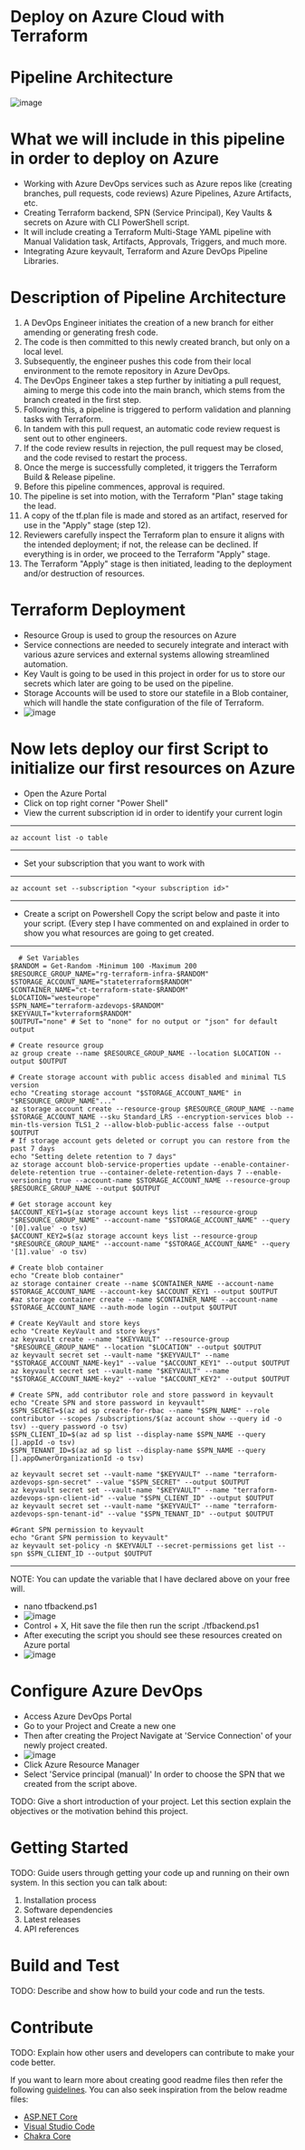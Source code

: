 # Deploy on Azure Cloud with Terraform
# Pipeline Architecture
![image](https://github.com/danjelhysenaj-dev/Infrastructure-as-Code/assets/72606127/5acd6ed2-09bd-492b-89a3-1ca409959eae)

# What we will include in this pipeline in order to deploy on Azure
- Working with Azure DevOps services such as Azure repos like (creating branches, pull requests, code reviews) Azure Pipelines, Azure Artifacts, etc.
- Creating Terraform backend, SPN (Service Principal), Key Vaults & secrets on Azure with CLI PowerShell script.
- It will include creating a Terraform Multi-Stage YAML pipeline with Manual Validation task, Artifacts, Approvals, Triggers, and much more.
- Integrating Azure keyvault, Terraform and Azure DevOps Pipeline Libraries.

# Description of Pipeline Architecture
1.  A DevOps Engineer initiates the creation of a new branch for either amending or generating fresh code.
2.  The code is then committed to this newly created branch, but only on a local level.
3.  Subsequently, the engineer pushes this code from their local environment to the remote repository in Azure DevOps.
4.  The DevOps Engineer takes a step further by initiating a pull request, aiming to merge this code into the main branch, which stems from the branch created in the first step.
5.  Following this, a pipeline is triggered to perform validation and planning tasks with Terraform.
6.  In tandem with this pull request, an automatic code review request is sent out to other engineers.
7.  If the code review results in rejection, the pull request may be closed, and the code revised to restart the process.
8.  Once the merge is successfully completed, it triggers the Terraform Build & Release pipeline.
9.  Before this pipeline commences, approval is required.
10. The pipeline is set into motion, with the Terraform "Plan" stage taking the lead.
11. A copy of the tf.plan file is made and stored as an artifact, reserved for use in the "Apply" stage (step 12).
12. Reviewers carefully inspect the Terraform plan to ensure it aligns with the intended deployment; if not, the release can be declined. If everything is in order, we proceed to the Terraform "Apply" stage.
13. The Terraform "Apply" stage is then initiated, leading to the deployment and/or destruction of resources.

# Terraform Deployment

- Resource Group is used to group the resources on Azure
- Service connections are needed to securely integrate and interact with various azure services and external systems allowing streamlined automation.
- Key Vault is going to be used in this project in order for us to store our secrets which later are going to be used on the pipeline.
- Storage Accounts will be used to store our statefile in a Blob container, which will handle the state configuration of the file of Terraform.
- ![image](https://github.com/danjelhysenaj-dev/Infrastructure-as-Code/assets/72606127/3c3e601b-6265-41f9-9858-851f87c6dee9)

# Now lets deploy our first Script to initialize our first resources on Azure

- Open the Azure Portal
- Click on top right corner "Power Shell"
- View the current subscription id in order to identify your current login
---
    az account list -o table
---
- Set your subscription that you want to work with
---
    az account set --subscription "<your subscription id>"
---
- Create a script on Powershell Copy the script below and paste it into your script. (Every step I have commented on and explained in order to show you what resources are going to get created.
---
      # Set Variables
    $RANDOM = Get-Random -Minimum 100 -Maximum 200
    $RESOURCE_GROUP_NAME="rg-terraform-infra-$RANDOM"
    $STORAGE_ACCOUNT_NAME="stateterraform$RANDOM"
    $CONTAINER_NAME="ct-terraform-state-$RANDOM"
    $LOCATION="westeurope"
    $SPN_NAME="terraform-azdevops-$RANDOM"
    $KEYVAULT="kvterraform$RANDOM"
    $OUTPUT="none" # Set to "none" for no output or "json" for default output
    
    # Create resource group
    az group create --name $RESOURCE_GROUP_NAME --location $LOCATION --output $OUTPUT
    
    # Create storage account with public access disabled and minimal TLS version
    echo "Creating storage account "$STORAGE_ACCOUNT_NAME" in "$RESOURCE_GROUP_NAME"..."
    az storage account create --resource-group $RESOURCE_GROUP_NAME --name $STORAGE_ACCOUNT_NAME --sku Standard_LRS --encryption-services blob --min-tls-version TLS1_2 --allow-blob-public-access false --output $OUTPUT
    # If storage account gets deleted or corrupt you can restore from the past 7 days
    echo "Setting delete retention to 7 days"
    az storage account blob-service-properties update --enable-container-delete-retention true --container-delete-retention-days 7 --enable-versioning true --account-name $STORAGE_ACCOUNT_NAME --resource-group $RESOURCE_GROUP_NAME --output $OUTPUT
    
    # Get storage account key
    $ACCOUNT_KEY1=$(az storage account keys list --resource-group "$RESOURCE_GROUP_NAME" --account-name "$STORAGE_ACCOUNT_NAME" --query '[0].value' -o tsv)
    $ACCOUNT_KEY2=$(az storage account keys list --resource-group "$RESOURCE_GROUP_NAME" --account-name "$STORAGE_ACCOUNT_NAME" --query '[1].value' -o tsv)
    
    # Create blob container
    echo "Create blob container"
    az storage container create --name $CONTAINER_NAME --account-name $STORAGE_ACCOUNT_NAME --account-key $ACCOUNT_KEY1 --output $OUTPUT
    #az storage container create --name $CONTAINER_NAME --account-name $STORAGE_ACCOUNT_NAME --auth-mode login --output $OUTPUT
    
    # Create KeyVault and store keys
    echo "Create KeyVault and store keys"
    az keyvault create --name "$KEYVAULT" --resource-group "$RESOURCE_GROUP_NAME" --location "$LOCATION" --output $OUTPUT
    az keyvault secret set --vault-name "$KEYVAULT" --name "$STORAGE_ACCOUNT_NAME-key1" --value "$ACCOUNT_KEY1" --output $OUTPUT
    az keyvault secret set --vault-name "$KEYVAULT" --name "$STORAGE_ACCOUNT_NAME-key2" --value "$ACCOUNT_KEY2" --output $OUTPUT
    
    # Create SPN, add contributor role and store password in keyvault
    echo "Create SPN and store password in keyvault"
    $SPN_SECRET=$(az ad sp create-for-rbac --name "$SPN_NAME" --role contributor --scopes /subscriptions/$(az account show --query id -o tsv) --query password -o tsv)
    $SPN_CLIENT_ID=$(az ad sp list --display-name $SPN_NAME --query [].appId -o tsv)
    $SPN_TENANT_ID=$(az ad sp list --display-name $SPN_NAME --query [].appOwnerOrganizationId -o tsv)
    
    az keyvault secret set --vault-name "$KEYVAULT" --name "terraform-azdevops-spn-secret" --value "$SPN_SECRET" --output $OUTPUT
    az keyvault secret set --vault-name "$KEYVAULT" --name "terraform-azdevops-spn-client-id" --value "$SPN_CLIENT_ID" --output $OUTPUT
    az keyvault secret set --vault-name "$KEYVAULT" --name "terraform-azdevops-spn-tenant-id" --value "$SPN_TENANT_ID" --output $OUTPUT
    
    #Grant SPN permission to keyvault
    echo "Grant SPN permission to keyvault"
    az keyvault set-policy -n $KEYVAULT --secret-permissions get list --spn $SPN_CLIENT_ID --output $OUTPUT

---
NOTE: You can update the variable that I have declared above on your free will.

- nano tfbackend.ps1
- ![image](https://github.com/danjelhysenaj-dev/Infrastructure-as-Code/assets/72606127/77b4faf9-6aa6-4bd7-9814-0644574331fc)
- Control + X, Hit save the file then run the script ./tfbackend.ps1
- After executing the script you should see these resources created on Azure portal
- ![image](https://github.com/danjelhysenaj-dev/Infrastructure-as-Code/assets/72606127/c2a59143-e8d0-48c6-a903-6fbe32f90f14)


# Configure Azure DevOps 

- Access Azure DevOps Portal
- Go to your Project and Create a new one
- Then after creating the Project Navigate at 'Service Connection' of your newly project created.
- ![image](https://github.com/danjelhysenaj-dev/Infrastructure-as-Code/assets/72606127/866f21fa-3c9e-4e5f-bca9-b99c3daa298a)
- Click Azure Resource Manager
- Select 'Service principal (manual)' In order to choose the SPN that we created from the script above.





TODO: Give a short introduction of your project. Let this section explain the objectives or the motivation behind this project. 

# Getting Started
TODO: Guide users through getting your code up and running on their own system. In this section you can talk about:
1.	Installation process
2.	Software dependencies
3.	Latest releases
4.	API references

# Build and Test
TODO: Describe and show how to build your code and run the tests. 

# Contribute
TODO: Explain how other users and developers can contribute to make your code better. 

If you want to learn more about creating good readme files then refer the following [guidelines](https://docs.microsoft.com/en-us/azure/devops/repos/git/create-a-readme?view=azure-devops). You can also seek inspiration from the below readme files:
- [ASP.NET Core](https://github.com/aspnet/Home)
- [Visual Studio Code](https://github.com/Microsoft/vscode)
- [Chakra Core](https://github.com/Microsoft/ChakraCore)
